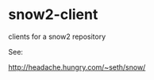 snow2-client
============

clients for a snow2 repository

See:

  http://headache.hungry.com/~seth/snow/
